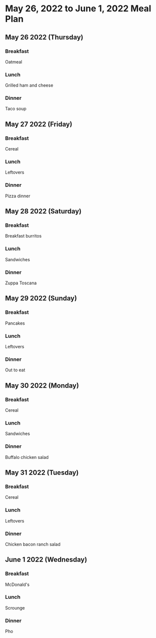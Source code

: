 
# May 26, 2022 to June 1, 2022 Meal Plan

## May 26 2022 (Thursday)

### Breakfast

Oatmeal

### Lunch

Grilled ham and cheese

### Dinner

Taco soup

## May 27 2022 (Friday)

### Breakfast

Cereal

### Lunch

Leftovers

### Dinner

Pizza dinner

## May 28 2022 (Saturday)

### Breakfast

Breakfast burritos

### Lunch

Sandwiches

### Dinner

Zuppa Toscana

## May 29 2022 (Sunday)

### Breakfast

Pancakes

### Lunch

Leftovers

### Dinner

Out to eat

## May 30 2022 (Monday)

### Breakfast

Cereal

### Lunch

Sandwiches

### Dinner

Buffalo chicken salad

## May 31 2022 (Tuesday)

### Breakfast

Cereal

### Lunch

Leftovers

### Dinner

Chicken bacon ranch salad

## June 1 2022 (Wednesday)

### Breakfast

McDonald's

### Lunch

Scrounge

### Dinner

Pho
